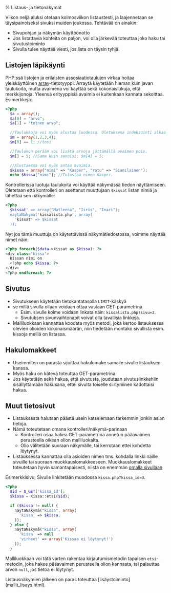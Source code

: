 % Listaus- ja tietonäkymät
<!-- order: 8 -->

<wip />

Viikon neljä aluksi otetaan kolmosviikon listaustesti, ja laajennetaan se täysipainoiseksi
sivuksi muiden joukossa. Tehtävää on ainakin:

* Sivupohjan ja näkymän käyttöönotto
* Jos listattavia kohteita on paljon, voi olla järkevää toteuttaa joko haku tai sivutustoiminto
* Sivulla tulee näyttää viesti, jos lista on täysin tyhjä.

## Listojen läpikäynti

PHP:ssä listojen ja erilaisten assosiaatiotaulujen virkaa hoitaa yleiskäyttöinen
[array](http://php.net/manual/en/language.types.array.php)-tietotyyppi.
Arraytä käytetään hieman kuin javan taulukoita, mutta avaimena voi käyttää sekä kokonaislukuja, että merkkijonoja.
Yleensä erityyppisiä avaimia ei kuitenkaan kannata sekoittaa. Esimerkkejä:

~~~php
<?php 
  $a = array();
  $a[0] = "arvo";
  $a[1] = "toinen arvo";

  //Taulukkoja voi myös alustaa luodessa. Oletuksena indeksointi alkaa nollasta.
  $m = array(1,2,3,4);
  $m[0] == 1; //tosi

  //Taulukon perään voi lisätä arvoja jättämällä avaimen pois.
  $m[] = 5; //Sama kuin sanoisi: $m[4] = 5;

  //Alustaessa voi myös antaa avaimia.
  $kissa = array("nimi" => "Kasper", "rotu" => "Siamilainen");
  echo $kissa["nimi"]; //Tulostaa nimen Kasper.
~~~

Kontrollerissa luotuja taulukoita voi käyttää 
näkymässä tiedon näyttämiseen. 
Oletetaan että kontrolleri on asettanut muuttujaan `$kissat` listan nimiä
ja lähettää sen näkymälle:

~~~php
<?php
  $kissat' => array("Matleena", "Iiris", "Inari");
  naytaNakyma('kissalista.php', array(
    'kissat' => $kissat
  ));
~~~

Nyt jos tämä muuttuja on käytettävissä näkymätiedostossa, voimme näyttää nimet näin:

~~~php
<?php foreach($data->kissat as $kissa): ?>
<div class="kissa">
  Kissan nimi on
  <?php echo $kissa; ?>
</div>
<?php endforeach; ?>
~~~

## Sivutus

* Sivutukseen käytetään tietokantatasolla `LIMIT`-käskyä
* se millä sivulla ollaan voidaan ottaa vastaan GET-parametrina
    * Esim. sivulle kolme voidaan linkata näin: `kissalista.php?sivu=3`.
    * Sivutuksen sivunvaihtonapit voivat olla tavallisia linkkejä.
* Malliluokkaan kannattaa koodata myös metodi, joka kertoo listauksessa olevien olioiden kokonaismäärän, niin tiedetään montako sivullista esim. kissoja meillä on listassa.

## Hakulomakkeet

* Useimmiten on parasta sijoittaa hakulomake samalle sivulle listauksen kanssa.
* Myös haku on kätevä toteuttaa GET-parametrina. 
* Jos käytetään sekä hakua, että sivutusta, joudutaan sivutuslinkkehiin sisällyttämään hakusana, ettei sivulta toiselle siirtyminen kadottaisi hakua.

## Muut tietosivut

* Listauksesta halutaan päästä usein katselemaan tarkemmin jonkin asian tietoja.
* Nämä toteutetaan omana kontrolleri/näkymä-parinaan
    * Kontrolleri osaa hakea GET-parametrina annetun pääavaimen perusteella oikean olion malliluokalta.
    * Olio välitetään suoraan näkymälle, tai kerrotaan ettei kohdetta löytynyt.
* Listauksessa kannattaa olla asioiden nimen tms. kohdalla linkki näille sivuille tai suoraan muokkauslomakkeeseen. Muokkauslomakkeet toteutetaan hyvin samantapaisesti, niistä on enemmän [omalla sivullaan](muokkausnakymat.html)

Esimerkkisivu; 
Sivulle linkitetään muodossa `kissa.php?kissa_id=3`.

~~~php
<?php
  $id = $_GET['kissa_id'];
  $kissa = Kissa::etsi($id);

  if ($kissa != null) {
    naytaNakymä("kissa", array(
      'kissa' => $kissa,
    ));
  } else {
    naytaNakymä("kissa", array(
      'kissa' => null
      'virheet' => array('Kissaa ei löytynyt!')
    ));
  }
~~~

Malliluokkaan voi tätä varten rakentaa kirjautumismetodin tapaisen `etsi`-metodin, joka hakee pääavaimen perusteella olion kannasta,
tai palauttaa arvon `null`, jos tietoa ei löytynyt.

<next>
Listausnäkymien jälkeen on paras toteuttaa 
[lisäystoiminto](mallit_lisays.html).
</next>
